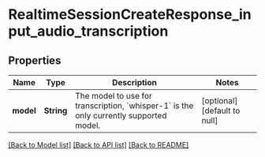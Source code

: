 # RealtimeSessionCreateResponse_input_audio_transcription
## Properties

| Name | Type | Description | Notes |
|------------ | ------------- | ------------- | -------------|
| **model** | **String** | The model to use for transcription, &#x60;whisper-1&#x60; is the only currently  supported model.  | [optional] [default to null] |

[[Back to Model list]](../README.md#documentation-for-models) [[Back to API list]](../README.md#documentation-for-api-endpoints) [[Back to README]](../README.md)

